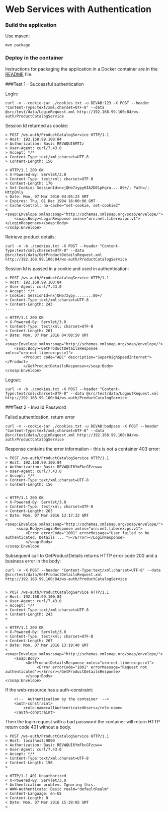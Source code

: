 Web Services with Authentication
================================

### Build the application

Use maven:

    mvn package

### Deploy in the container

Instructions for packaging the application in a Docker container are in the [README](src/main/docker/README.md) file.

###Test 1 - Successful authentication

Login:

    curl -v --cookie-jar ./cookies.txt -u DEVAB:123 -X POST --header "Content-Type:text/xml;charset=UTF-8" --data @src/test/data/LoginRequest.xml http://192.168.99.100:84/ws-auth/ProductCatalogService
    
Session Id returned as cookie:

	> POST /ws-auth/ProductCatalogService HTTP/1.1
	> Host: 192.168.99.100:84
	> Authorization: Basic REVWQUI6MTIz
	> User-Agent: curl/7.43.0
	> Accept: */*
	> Content-Type:text/xml;charset=UTF-8
	> Content-Length: 156

	< HTTP/1.1 200 OK
	< X-Powered-By: Servlet/3.0
	< Content-Type: text/xml; charset=UTF-8
	< Content-Length: 170
	< Set-Cookie: SessionId=nxjQHo7zypyHIA2D01pHqra....80+/; Path=/; HttpOnly
	< Date: Mon, 07 Mar 2016 04:05:23 GMT
	< Expires: Thu, 01 Dec 1994 16:00:00 GMT
	< Cache-Control: no-cache="set-cookie, set-cookie2"
	<
	<soap:Envelope xmlns:soap="http://schemas.xmlsoap.org/soap/envelope/">
	    <soap:Body><LoginResponse xmlns="urn:net.liberex:pc:v1"></LoginResponse></soap:Body>
    </soap:Envelope>


Retrieve product details:

    curl -v -b ./cookies.txt -X POST --header "Content-Type:text/xml;charset=UTF-8" --data @src/test/data/GetProductDetailsRequest.xml http://192.168.99.100:84/ws-auth/ProductCatalogService
    
Session Id is passed in a cookie and used in authentication:

	> POST /ws-auth/ProductCatalogService HTTP/1.1
	> Host: 192.168.99.100:84
	> User-Agent: curl/7.43.0
	> Accept: */*
	> Cookie: SessionId=nxjQHo7zypy........80+/
	> Content-Type:text/xml;charset=UTF-8
	> Content-Length: 243
    ....
    
	< HTTP/1.1 200 OK
	< X-Powered-By: Servlet/3.0
	< Content-Type: text/xml; charset=UTF-8
	< Content-Length: 261
	< Date: Mon, 07 Mar 2016 04:08:50 GMT
	<
	<soap:Envelope xmlns:soap="http://schemas.xmlsoap.org/soap/envelope/">
	    <soap:Body><GetProductDetailsResponse xmlns="urn:net.liberex:pc:v1">
	        <Product code="ABC" description="SuperHighSpeedInternet"></Product>
	        </GetProductDetailsResponse></soap:Body>
	</soap:Envelope>

Logout:

    curl -v -b ./cookies.txt -X POST --header "Content-Type:text/xml;charset=UTF-8" --data @src/test/data/LogoutRequest.xml http://192.168.99.100:84/ws-auth/ProductCatalogService


###Test 2 - Invalid Password

Failed authentication, return error

    curl -v --cookie-jar ./cookies.txt -u DEVAB:badpass -X POST --header "Content-Type:text/xml;charset=UTF-8" --data @src/test/data/LoginRequest.xml http://192.168.99.100:84/ws-auth/ProductCatalogService

Response contains the error information - this is not a container 403 error:

	> POST /ws-auth/ProductCatalogService HTTP/1.1
	> Host: 192.168.99.100:84
	> Authorization: Basic REVWQUI6YmFkcGFzcw==
	> User-Agent: curl/7.43.0
	> Accept: */*
	> Content-Type:text/xml;charset=UTF-8
	> Content-Length: 156


	< HTTP/1.1 200 OK
	< X-Powered-By: Servlet/3.0
	< Content-Type: text/xml; charset=UTF-8
	< Content-Length: 263
	< Date: Mon, 07 Mar 2016 13:17:33 GMT
	<
	<soap:Envelope xmlns:soap="http://schemas.xmlsoap.org/soap/envelope/">
	     <soap:Body><LoginResponse xmlns="urn:net.liberex:pc:v1">
	         <Error errorCode="1001" errorMessage="User failed to be authenticated. Details ... "></Error></LoginResponse>
	         </soap:Body>
    </soap:Envelope



Subsequent call to GetProductDetails returns HTTP error code 200 and a business error in the body:

    curl -v -X POST --header "Content-Type:text/xml;charset=UTF-8" --data @src/test/data/GetProductDetailsRequest.xml http://192.168.99.100:84/ws-auth/ProductCatalogService
    
    
	> POST /ws-auth/ProductCatalogService HTTP/1.1
	> Host: 192.168.99.100:84
	> User-Agent: curl/7.43.0
	> Accept: */*
	> Content-Type:text/xml;charset=UTF-8
	> Content-Length: 243
	>

	< HTTP/1.1 200 OK
	< X-Powered-By: Servlet/3.0
	< Content-Type: text/xml; charset=UTF-8
	< Content-Length: 267
	< Date: Mon, 07 Mar 2016 13:19:40 GMT
	<
	<soap:Envelope xmlns:soap="http://schemas.xmlsoap.org/soap/envelope/">
	    <soap:Body>
	         <GetProductDetailsResponse xmlns="urn:net.liberex:pc:v1">
	              <Error errorCode="1001" errorMessage="Request not authenticated"></Error></GetProductDetailsResponse>
	         </soap:Body>
	</soap:Envelope>

If the web-resource has a auth-constraint:

        <!--  Authentication by the container  -->
        <auth-constraint>
            <role-name>allAuthenticatedUsers</role-name>
        </auth-constraint>

Then the login request with a bad password the container will return HTTP return code 401 without a body.

	> POST /ws-auth/ProductCatalogService HTTP/1.1
	> Host: localhost:9090
	> Authorization: Basic REVWQUI6YmFkcGFzcw==
	> User-Agent: curl/7.43.0
	> Accept: */*
	> Content-Type:text/xml;charset=UTF-8
	> Content-Length: 156
	>

	< HTTP/1.1 401 Unauthorized
	< X-Powered-By: Servlet/3.0
	* Authentication problem. Ignoring this.
	< WWW-Authenticate: Basic realm="defaultRealm"
	< Content-Language: en-US
	< Content-Length: 0
	< Date: Mon, 07 Mar 2016 15:38:05 GMT
	<